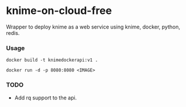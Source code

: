 # knime-on-cloud-free
Wrapper to deploy knime as a web service using knime, docker, python, redis.

### Usage

```docker build -t knimedockerapi:v1 .```

```docker run -d -p 8080:8080 <IMAGE>```

### TODO

- Add rq support to the api.
